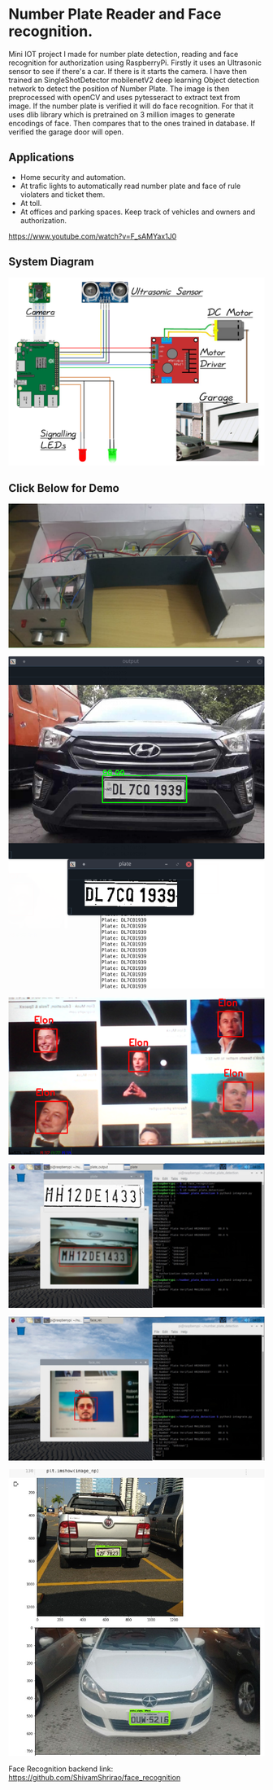 # Number Plate Reader and Face recognition.

Mini IOT project I made for number plate detection, reading and face recognition for authorization using RaspberryPi. Firstly it uses an Ultrasonic sensor to see if there's a car. If there is it starts the camera. I have then trained an SingleShotDetector mobilenetV2 deep learning Object detection network to detect the position of Number Plate. The image is then preprocessed with openCV and uses pytesseract to extract text from image. If the number plate is verified it will do face recognition. For that it uses dlib library which is pretrained on 3 million images to generate encodings of face. Then compares that to the ones trained in database. If verified the garage door will open.

## Applications

* Home security and automation.
* At trafic lights to automatically read number plate and face of rule violaters and ticket them.
* At toll.
* At offices and parking spaces. Keep track of vehicles and owners and authorization.

https://www.youtube.com/watch?v=F_sAMYax1J0

## System Diagram

![System Diagram](/diagram.png)

## Click Below for Demo

[![System Video](/project.jpeg)](https://www.youtube.com/watch?v=F_sAMYax1J0 "Click to watch video.")

![Plate Read](/num_plate_read.png)

![Face Recognition](/face_rec.png)

![Plate Read](/plate_sys.jpeg)

![Face Rec](/face_sys.jpeg)

![Plate detect](/plate_detect.jpeg)

Face Recognition backend link: https://github.com/ShivamShrirao/face_recognition
